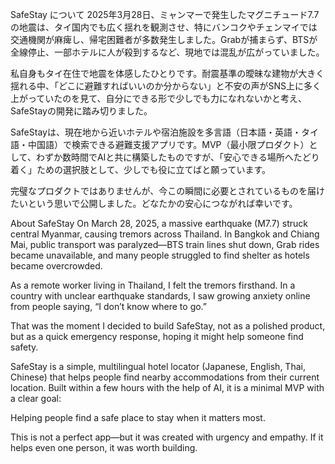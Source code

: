 SafeStay について
2025年3月28日、ミャンマーで発生したマグニチュード7.7の地震は、タイ国内でも広く揺れを観測させ、特にバンコクやチェンマイでは交通機関が麻痺し、帰宅困難者が多数発生しました。Grabが捕まらず、BTSが全線停止、一部ホテルに人が殺到するなど、現地では混乱が広がっていました。

私自身もタイ在住で地震を体感したひとりです。耐震基準の曖昧な建物が大きく揺れる中、「どこに避難すればいいのか分からない」と不安の声がSNS上に多く上がっていたのを見て、自分にできる形で少しでも力になれないかと考え、SafeStayの開発に踏み切りました。

SafeStayは、現在地から近いホテルや宿泊施設を多言語（日本語・英語・タイ語・中国語）で検索できる避難支援アプリです。MVP（最小限プロダクト）として、わずか数時間でAIと共に構築したものですが、「安心できる場所へたどり着く」ための選択肢として、少しでも役に立てばと願っています。

完璧なプロダクトではありませんが、今この瞬間に必要とされているものを届けたいという思いで公開しました。どなたかの安心につながれば幸いです。


About SafeStay
On March 28, 2025, a massive earthquake (M7.7) struck central Myanmar, causing tremors across Thailand. In Bangkok and Chiang Mai, public transport was paralyzed—BTS train lines shut down, Grab rides became unavailable, and many people struggled to find shelter as hotels became overcrowded.

As a remote worker living in Thailand, I felt the tremors firsthand. In a country with unclear earthquake standards, I saw growing anxiety online from people saying, “I don’t know where to go.”

That was the moment I decided to build SafeStay, not as a polished product, but as a quick emergency response, hoping it might help someone find safety.

SafeStay is a simple, multilingual hotel locator (Japanese, English, Thai, Chinese) that helps people find nearby accommodations from their current location. Built within a few hours with the help of AI, it is a minimal MVP with a clear goal:

Helping people find a safe place to stay when it matters most.

This is not a perfect app—but it was created with urgency and empathy.
If it helps even one person, it was worth building.
